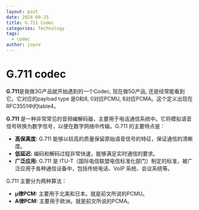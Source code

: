 ```yaml
---
layout: post
date: 2024-09-25
title: G.711 Codec
categories: Technology
tags:
  - codec
author: joyce
---
```

# G.711 codec
**G.711**是我做3G产品就开始遇到的一个Codec, 现在做5G产品, 还是经常能看到它。它对应的payload type 是0和8, 0对应PCMU, 8对应PCMA。这个定义出现在RFC3551中的table4。

**G.711** 是一种非常常见的音频编解码器，主要用于电话通信系统中。它将模拟语音信号转换为数字信号，以便在数字网络中传输。G.711 的主要特点是：

* **高保真度:** G.711 能够以较高的质量保留原始语音信号的特征，保证通信的清晰度。
* **低延迟:** 编码和解码过程非常快速，能够满足实时通信的要求。
* **广泛应用:** G.711 是 ITU-T（国际电信联盟电信标准化部门）制定的标准，被广泛应用于各种通信设备中，包括传统电话、VoIP 系统、会议系统等。


G.711 主要分为两种算法：

* **μ律PCM:** 主要用于北美和日本。就是前文所说的PCMU。
* **A律PCM:** 主要用于欧洲。就是前文所说的PCMA。